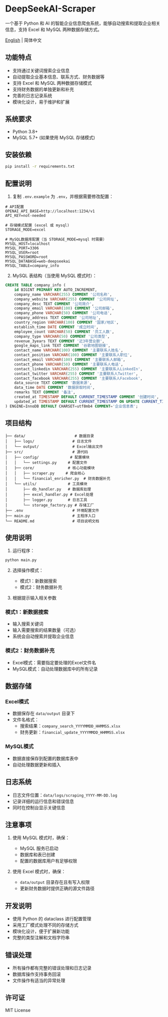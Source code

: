 # DeepSeekAI-Scraper

一个基于 Python 和 AI 的智能企业信息爬虫系统，能够自动搜索和提取企业相关信息，支持 Excel 和 MySQL 两种数据存储方式。

[English](README_EN.md) | 简体中文

## 功能特点

- 支持通过关键词搜索企业信息
- 自动提取企业基本信息、联系方式、财务数据等
- 支持 Excel 和 MySQL 两种数据存储模式
- 支持财务数据的单独更新和补充
- 完善的日志记录系统
- 模块化设计，易于维护和扩展

## 系统要求

- Python 3.8+
- MySQL 5.7+ (如果使用 MySQL 存储模式)

## 安装依赖

```bash
pip install -r requirements.txt
```

## 配置说明

1. 复制 `.env.example` 为 `.env`，并根据需要修改配置：

```env
# API配置
OPENAI_API_BASE=http://localhost:1234/v1
API_KEY=not-needed

# 存储模式配置 (excel 或 mysql)
STORAGE_MODE=excel

# MySQL数据库配置（当 STORAGE_MODE=mysql 时需要）
MYSQL_HOST=localhost
MYSQL_PORT=3306
MYSQL_USER=root
MYSQL_PASSWORD=root
MYSQL_DATABASE=web-deepseekai
MYSQL_TABLE=company_info
```

2. MySQL 表结构（当使用 MySQL 模式时）：

```sql
CREATE TABLE company_info (
    id BIGINT PRIMARY KEY AUTO_INCREMENT,
    company_name VARCHAR(255) COMMENT '公司名称',
    company_website VARCHAR(255) COMMENT '公司网址',
    company_desc TEXT COMMENT '公司简介',
    company_email VARCHAR(100) COMMENT '公司邮箱',
    company_phone VARCHAR(50) COMMENT '公司电话',
    company_address TEXT COMMENT '公司地址',
    country_region VARCHAR(100) COMMENT '国家/地区',
    establish_time DATE COMMENT '成立时间',
    employee_count VARCHAR(50) COMMENT '员工人数',
    company_type VARCHAR(50) COMMENT '公司类型',
    revenue_3years TEXT COMMENT '近3年营业额',
    google_maps_link TEXT COMMENT '谷歌地图链接',
    contact_name VARCHAR(100) COMMENT '主要联系人姓名',
    contact_position VARCHAR(100) COMMENT '主要联系人职位',
    contact_email VARCHAR(100) COMMENT '主要联系人邮箱',
    contact_phone VARCHAR(50) COMMENT '主要联系人电话',
    contact_linkedin VARCHAR(255) COMMENT '主要联系人LinkedIn',
    contact_twitter VARCHAR(255) COMMENT '主要联系人Twitter',
    contact_facebook VARCHAR(255) COMMENT '主要联系人Facebook',
    data_source TEXT COMMENT '数据来源',
    data_time DATE COMMENT '数据获取时间',
    remarks TEXT COMMENT '备注',
    created_at TIMESTAMP DEFAULT CURRENT_TIMESTAMP COMMENT '创建时间',
    updated_at TIMESTAMP DEFAULT CURRENT_TIMESTAMP ON UPDATE CURRENT_TIMESTAMP COMMENT '更新时间'
) ENGINE=InnoDB DEFAULT CHARSET=utf8mb4 COMMENT='企业信息表';
```

## 项目结构

```
├── data/                      # 数据目录
│   ├── logs/                 # 日志文件
│   └── output/               # Excel输出文件
├── src/                      # 源代码
│   ├── config/              # 配置模块
│   │   └── settings.py     # 配置文件
│   ├── core/               # 核心功能模块
│   │   ├── scraper.py     # 爬虫核心
│   │   └── financial_enricher.py  # 财务数据补充
│   └── utils/              # 工具模块
│       ├── db_handler.py   # 数据库处理
│       ├── excel_handler.py # Excel处理
│       ├── logger.py       # 日志工具
│       └── storage_factory.py # 存储工厂
├── .env                      # 环境配置文件
├── main.py                   # 主程序入口
└── README.md                 # 项目说明文档
```

## 使用说明

1. 运行程序：
```bash
python main.py
```

2. 选择操作模式：
   - 模式1：新数据搜索
   - 模式2：财务数据补充

3. 根据提示输入相关参数

### 模式1：新数据搜索

- 输入搜索关键词
- 输入需要搜索的结果数量（可选）
- 系统会自动搜索并提取企业信息

### 模式2：财务数据补充

- Excel模式：需要指定要处理的Excel文件名
- MySQL模式：自动处理数据库中的所有记录

## 数据存储

### Excel模式
- 数据保存在 `data/output` 目录下
- 文件名格式：
  - 搜索结果：`company_search_YYYYMMDD_HHMMSS.xlsx`
  - 财务更新：`financial_update_YYYYMMDD_HHMMSS.xlsx`

### MySQL模式
- 数据直接保存到配置的数据库表中
- 自动处理数据更新和插入

## 日志系统

- 日志文件位置：`data/logs/scraping_YYYY-MM-DD.log`
- 记录详细的运行信息和错误信息
- 同时在控制台显示关键信息

## 注意事项

1. 使用 MySQL 模式时，确保：
   - MySQL 服务已启动
   - 数据库和表已创建
   - 配置的数据库用户有足够权限

2. 使用 Excel 模式时，确保：
   - `data/output` 目录存在且有写入权限
   - 更新财务数据时提供正确的源文件路径

## 开发说明

- 使用 Python 的 dataclass 进行配置管理
- 采用工厂模式处理不同的存储方式
- 模块化设计，便于扩展新功能
- 完整的类型注解和文档字符串

## 错误处理

- 所有操作都有完整的错误处理和日志记录
- 数据库操作支持事务回滚
- 文件操作有适当的异常处理

## 许可证

MIT License 